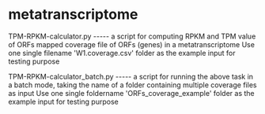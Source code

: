 # metatranscriptome

TPM-RPKM-calculator.py            -----   a script for computing RPKM and TPM value of ORFs mapped coverage file of ORFs (genes) in a metatranscriptome
Use one single filename 'W1.coverage.csv' folder as the example input for testing purpose

TPM-RPKM-calculator_batch.py      -----   a script for running the above task in a batch mode, taking the name of a folder containing multiple coverage files as input
Use one single foldername 'ORFs_coverage_example' folder as the example input for testing purpose
